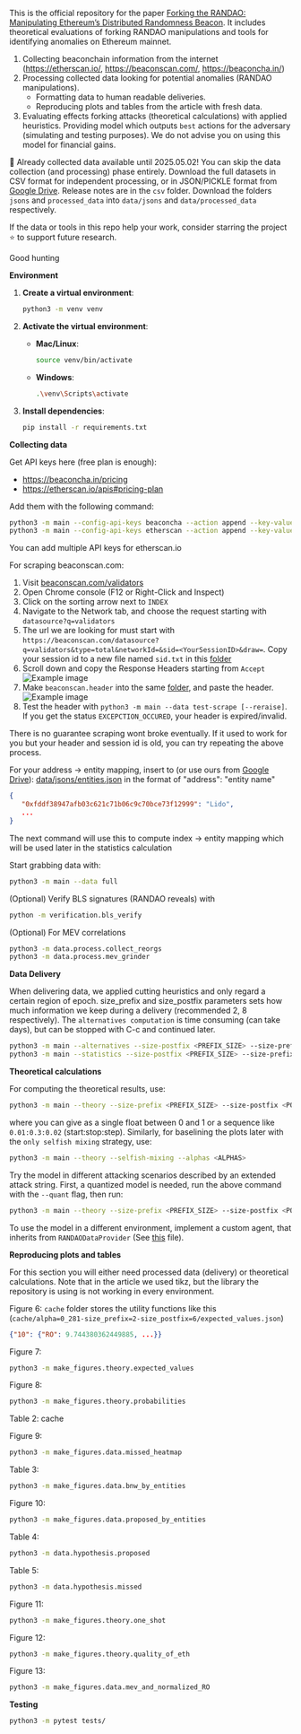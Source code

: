 This is the official repository for the paper [Forking the RANDAO: Manipulating Ethereum’s Distributed Randomness Beacon](https://eprint.iacr.org/2025/037.pdf). It includes theoretical evaluations of forking RANDAO manipulations and tools for identifying anomalies on Ethereum mainnet.

1. Collecting beaconchain information from the internet (https://etherscan.io/, https://beaconscan.com/, https://beaconcha.in/)
2. Processing collected data looking for potential anomalies (RANDAO manipulations).
   - Formatting data to human readable deliveries.
   - Reproducing plots and tables from the article with fresh data.
3. Evaluating effects forking attacks (theoretical calculations) with applied heuristics. Providing model which outputs ``best`` actions for the adversary (simulating and testing purposes). We do not advise you on using this model for financial gains.

🚨 Already collected data available until 2025.05.02! You can skip the data collection (and processing) phase entirely. Download the full datasets in CSV format for independent processing, or in JSON/PICKLE format from [Google Drive](https://drive.google.com/drive/folders/1uuYVHHhBIOjuCm3qIGdx4rmWUBbL8FeP?usp=sharing). Release notes are in the `csv` folder. Download the folders `jsons` and `processed_data` into `data/jsons` and `data/processed_data` respectively.

If the data or tools in this repo help your work, consider starring the project ⭐ to support future research.

Good hunting

**Environment**

1. **Create a virtual environment**:
   ```bash
   python3 -m venv venv
   ```

2. **Activate the virtual environment**:

   - **Mac/Linux**:
     ```bash
     source venv/bin/activate
     ```
   - **Windows**:
     ```bash
     .\venv\Scripts\activate
     ```

3. **Install dependencies**:
   ```bash
   pip install -r requirements.txt
   ```

**Collecting data**

Get API keys here (free plan is enough):
* https://beaconcha.in/pricing
* https://etherscan.io/apis#pricing-plan

Add them with the following command:
```bash
python3 -m main --config-api-keys beaconcha --action append --key-values <YourAPIKey> --test-values
python3 -m main --config-api-keys etherscan --action append --key-values <YourAPIKey> --test-values
```
You can add multiple API keys for etherscan.io

For scraping beaconscan.com:
1. Visit [beaconscan.com/validators](https://beaconscan.com/validators)
2. Open Chrome console (F12 or Right-Click and Inspect)
3. Click on the sorting arrow next to `INDEX`
4. Navigate to the Network tab, and choose the request starting with `datasource?q=validators`
5. The url we are looking for must start with `https://beaconscan.com/datasource?q=validators&type=total&networkId=&sid=<YourSessionID>&draw=`. Copy your session id to a new file named `sid.txt` in this [folder](./data/internet/headers/)
6. Scroll down and copy the Response Headers starting from `Accept`
![Example image](./request_headers.png)
7. Make `beaconscan.header` into the same [folder](./data/internet/headers/), and paste the header.
![Example image](./header_sample.png)
8. Test the header with ``python3 -m main --data test-scrape [--reraise]``. If you get the status `EXCEPCTION_OCCURED`, your header is expired/invalid.

There is no guarantee scraping wont broke eventually. If it used to work for you but your header and session id is old, you can try repeating the above process.

For your address -> entity mapping, insert to (or use ours from [Google Drive](https://drive.google.com/drive/folders/1uuYVHHhBIOjuCm3qIGdx4rmWUBbL8FeP?usp=sharing)): [data/jsons/entities.json](./data/jsons/)
in the format of "address": "entity name"
```json
{
   "0xfddf38947afb03c621c71b06c9c70bce73f12999": "Lido",
   ...
}
```
The next command will use this to compute index -> entity mapping which will be used later in the statistics calculation

Start grabbing data with:
```bash
python3 -m main --data full
```

(Optional) Verify BLS signatures (RANDAO reveals) with
```bash
python -m verification.bls_verify
```

(Optional) For MEV correlations
```bash
python3 -m data.process.collect_reorgs
python3 -m data.process.mev_grinder
```

**Data Delivery**

When delivering data, we applied cutting heuristics and only regard a certain region of epoch.
size_prefix and size_postfix parameters sets how much information we keep during a delivery (recommended 2, 8 respectively). The ``alternatives computation`` is time consuming (can take days), but can be stopped with C-c and continued later.
```bash
python3 -m main --alternatives --size-postfix <PREFIX_SIZE> --size-prefix <POSTFIX_SIZE>
python3 -m main --statistics --size-postfix <PREFIX_SIZE> --size-prefix <POSTFIX_SIZE> --export-folder <DELIVERY_PATH>
```

**Theoretical calculations**

For computing the theoretical results, use:
```bash
python3 -m main --theory --size-prefix <PREFIX_SIZE> --size-postfix <POSTFIX_SIZE> --iterations <ITERATIONS> --alphas <ALPHAS> [--markov-chain] [--quant]
```
where you can give <ALPHAS> as a single float between 0 and 1 or a sequence like ``0.01:0.3:0.02`` (start:stop:step).
Similarly, for baselining the plots later with the `only selfish mixing` strategy, use:
```bash
python3 -m main --theory --selfish-mixing --alphas <ALPHAS>
```

Try the model in different attacking scenarios described by an extended attack string. First, a quantized model is needed, run the above command with the ``--quant`` flag, then run:
```bash
python3 -m main --theory --size-prefix <PREFIX_SIZE> --size-postfix <POSTFIX_SIZE> --iterations <ITERATIONS> --alphas <ALPHA> --try-quantized
```

To use the model in a different environment, implement a custom agent, that inherits from ``RANDAODataProvider`` (See [this](./theory/method/quant/base.py) file).

**Reproducing plots and tables**

For this section you will either need processed data (delivery) or theoretical calculations.
Note that in the article we used tikz, but the library the repository is using is not working in every environment.

Figure 6:
`cache` folder stores the utility functions like this (`cache/alpha=0_281-size_prefix=2-size_postfix=6/expected_values.json`)
```json
{"10": {"RO": 9.744380362449885, ...}}
```

Figure 7:
```bash
python3 -m make_figures.theory.expected_values
```
Figure 8:
```bash
python3 -m make_figures.theory.probabilities
```
Table 2:
cache

Figure 9:
```bash
python3 -m make_figures.data.missed_heatmap
```
Table 3:
```bash
python3 -m make_figures.data.bnw_by_entities
```
Figure 10:
```bash
python3 -m make_figures.data.proposed_by_entities
```
Table 4:
```bash
python3 -m data.hypothesis.proposed
```
Table 5:
```bash
python3 -m data.hypothesis.missed
```
Figure 11:
```bash
python3 -m make_figures.theory.one_shot
```
Figure 12:
```bash
python3 -m make_figures.theory.quality_of_eth
```
Figure 13:
```bash
python3 -m make_figures.data.mev_and_normalized_RO
```


**Testing**

```bash
python3 -m pytest tests/
```